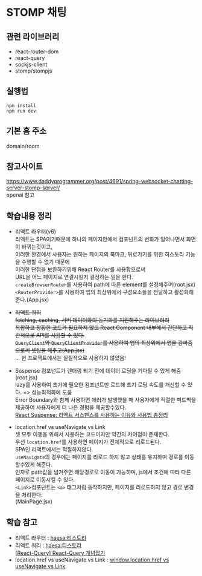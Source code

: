 # STOMP 채팅

## 관련 라이브러리
- react-router-dom
- react-query
- sockjs-client
- stomp/stompjs

## 실행법
~~~vi
npm install
npm run dev
~~~

## 기본 홈 주소
domain/room  

## 참고사이트
https://www.daddyprogrammer.org/post/4691/spring-websocket-chatting-server-stomp-server/  
openai 참고  

## 학습내용 정리
- 리액트 라우터(v6)  
리액트는 SPA이기때문에 하나의 페이지안에서 컴포넌트의 변화가 일어나면서 화면이 바뀌는것이고,  
이러한 환경에서 사용자는 원하는 페이지의 북마크, 뒤로가기를 위한 히스토리 기능을 수행할 수 없기 때문에  
이러한 단점을 보완하기위해 React Router를 사용함으로써  
URL을 어느 페이지로 연결시킬지 결정하는 일을 한다.  
`createBrowserRouter`를 사용하여 path에 따른 element를 설정해주며(root.jsx)  
`<RouterProvider>`를 사용하여 앱의 최상위에서 구성요소들을 전달하고 활성화해준다.(App.jsx)  


- ~~리액트 쿼리~~  
~~fetching, caching, 서버 데이터와의 동기화를 지원해주는 라이브러리~~  
~~복잡하고 장황한 코드가 필요하지 않고 React Component 내부에서 간단하고 직관적으로 API를 사용할 수 있다.~~  
~~`QueryClient`와 `QueryClientProvider`를 사용하여 앱의 최상위에서 앱을 감싸줌으로써 셋팅을 해주고(App.jsx)~~  
... 현 프로젝트에서는 실질적으로 사용하지 않았음!


- Suspense
컴포넌트가 렌더링 되기 전에 데이터 로딩을 기다릴 수 있게 해줌(root.jsx)  
lazy를 사용하여 초기에 필요한 컴포넌트만 로드해 초기 로딩 속도를 개선할 수 있다. => 성능최적화에 도움  
Error Boundary와 함께 사용하면 에러가 발생했을 때 사용자에게 적절한 피드백을 제공하여 사용자에게 더 나은 경험을 제공할수있다.  
[React Suspense: 리액트 서스펜스를 사용하는 이유와 사용법 총정리](https://www.elancer.co.kr/blog/detail/267)  

- location.href vs useNavigate vs Link  
셋 모두 이동을 위해서 사용하는 코드이지만 약간의 차이점이 존재한다.  
우선 `location.href`를 사용하면 페이지가 전체적으로 리로드된다.  
SPA인 리액트에서는 적절하지않다.  
`useNavigate`의 경우에는 페이지를 리로드 하지 않고 상태를 유지하며 경로를 이동할수있게 해준다.  
인자로 path값을 넘겨주면 해당경로로 이동이 가능하며, js에서 조건에 따라 다른 페이지로 이동시킬 수 있다.  
`<Link>`컴포넌트는 `<a>` 태그처럼 동작하지만, 페이지를 리로드하지 않고 경로 변경을 처리한다.  
(MainPage.jsx)  


## 학습 참고
- 리액트 라우터 : [haesa:티스토리](https://pd6156.tistory.com/269)  
- 리액트 쿼리 : [haesa:티스토리](https://leego.tistory.com/entry/react-query%EB%8A%94-%EC%96%B4%EB%96%BB%EA%B2%8C-%EC%9E%91%EB%8F%99%ED%95%A0%EA%B9%8C)  
[[React-Query] React-Query 개념잡기](https://velog.io/@kandy1002/React-Query-%ED%91%B9-%EC%B0%8D%EC%96%B4%EB%A8%B9%EA%B8%B0)  
- location.href vs useNavigate vs Link : [window.location.href vs useNavigate vs Link
](https://code00.tistory.com/121)  